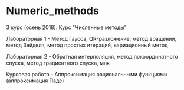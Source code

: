 # Numeric_methods
3 курс (осень 2018). Курс "Численные методы"

Лабораторная 1 - Метод Гаусса, QR-разложение, метод вращений, метод Зейделя, метод простых итераций, вариационный метод

Лабораторная 2 - Обратная интерполяция, метод покоординатного спуска, метод градиентного спуска, мнк

Курсовая работа - Аппроксимация рациональными функциями (аппроксимация Паде)
